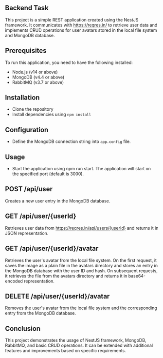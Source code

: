 ## Backend Task
This project is a simple REST application created using the NestJS framework. It communicates with https://reqres.in/ to retrieve user data and implements CRUD operations for user avatars stored in the local file system and MongoDB database.

## Prerequisites
To run this application, you need to have the following installed:
- Node.js (v14 or above)
- MongoDB (v4.4 or above)
- RabbitMQ (v3.7 or above)

## Installation
- Clone the repository
- Install dependencies using `npm install`

## Configuration
- Define the MongoDB connection string into `app.config` file.

## Usage
- Start the application using npm run start. The application will start on the specified port (default is 3000).

## POST /api/user
Creates a new user entry in the MongoDB database.

## GET /api/user/{userId}
Retrieves user data from https://reqres.in/api/users/{userId} and returns it in JSON representation.

## GET /api/user/{userId}/avatar
Retrieves the user's avatar from the local file system. On the first request, it saves the image as a plain file in the avatars directory and stores an entry in the MongoDB database with the user ID and hash. On subsequent requests, it retrieves the file from the avatars directory and returns it in base64-encoded representation.

## DELETE /api/user/{userId}/avatar
Removes the user's avatar from the local file system and the corresponding entry from the MongoDB database.

## Conclusion
This project demonstrates the usage of NestJS framework, MongoDB, RabbitMQ, and basic CRUD operations. It can be extended with additional features and improvements based on specific requirements.